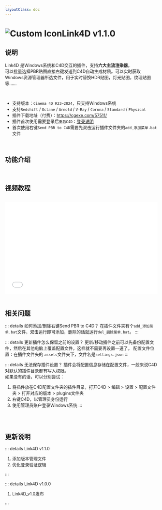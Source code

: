 ```yaml
---
layoutClass: doc
---
```


<script setup>
import MNavLinks from '../components/MNavLinks.vue'

import { NAV_DATA } from '../Link4D-data'
</script>

# <span class="h1-icon"><img src="/img/link4d-call_c4d.webp" alt="Custom Icon"></span>Link4D v1.1.0

## 说明
Link4D 是Windows系统和C4D交互的插件，支持**六大主流渲染器**。  
可以批量选择PBR贴图直接右键发送到C4D自动生成材质。可以实时获取Windows资源管理器所选文件，用于实时替换HDR贴图，灯光贴图，纹理贴图等……  

<br />

- 支持版本：`Cinema 4D R23~2024`，只支持Windows系统
- 支持`Redshift` / `Octane` / `Arnold` / `V-Ray` / `Corona` / `Standard` / `Physical`
- 插件下载地址（付费）：https://cgexe.com/57511/
- 插件首次使用需要登录后`重启C4D`：[登录说明](01-link4d-setting)
- 首次使用右键`Send PBR to C4D`需要先双击运行插件文件夹的`add_添加菜单.bat`文件


<br />

## 功能介绍
<MNavLinks v-for="{title, items} in NAV_DATA" :title="title" :items="items"/>


<br />

## 视频教程
<br />

<div style="position: relative; padding: 30% 45%;">
<iframe style="position: absolute; width: 100%; height: 100%; left: 0; top: 0;" src="//player.bilibili.com/player.html?aid=1703604989&bvid=BV1VT421172S&cid=1518250197&p=1&autoplay=0"  scrolling="no" border="0" frameborder="no" framespacing="0" allowfullscreen="true"></iframe>
</div>


<br />

## 相关问题

::: details 如何添加/删除右键Send PBR to C4D？
在插件文件夹有个`add_添加菜单.bat`文件，双击运行即可添加，删除的话就运行`del_删除菜单.bat`。
:::

::: details 更新插件怎么保留之前的设置？
更新/移动插件之前可以先备份配置文件，然后在其他电脑上覆盖配置文件，这样就不需要再设置一遍了。
配置文件位置：在插件文件夹的 `assets`文件夹下，文件名是`settings.json`
:::

::: details 无法保存插件设置？
插件会将配置信息存储在配置文件，一般来说C4D对默认的插件目录都有写入权限。  
如果没有的话，可以分别尝试：
1. 将插件放在C4D配置文件夹的插件目录，打开C4D > 编辑 > 设置 > 配置文件夹 > 打开对应的版本 > plugins文件夹
2. 右键C4D，以管理员身份运行
3. 使用管理员账户登录Windows系统
:::

<br />



<br />

## 更新说明

::: details Link4D v1.1.0<Badge type="info" text="更新2+" />
1. 添加版本管理文件
2. 优化登录验证逻辑

:::

::: details Link4D v1.0.0<Badge type="info" text="发布" />
1. Link4D_v1.0发布

:::

<br />
<br />

